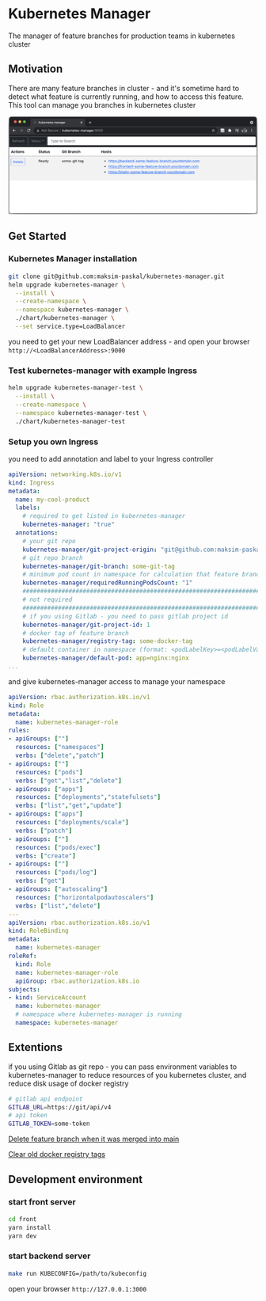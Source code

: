# Kubernetes Manager
The manager of feature branches for production teams in kubernetes cluster
## Motivation
There are many feature branches in cluster - and it's sometime hard to detect what feature is currently running, and how to access this feature. This tool can manage you branches in kubernetes cluster

![kubernetes-manager-gui](https://raw.githubusercontent.com/maksim-paskal/artwork/master/kubernetes-manager-gui.png)

## Get Started
### Kubernetes Manager installation
```bash
git clone git@github.com:maksim-paskal/kubernetes-manager.git
helm upgrade kubernetes-manager \
  --install \
  --create-namespace \
  --namespace kubernetes-manager \
  ./chart/kubernetes-manager \
  --set service.type=LoadBalancer
```

you need to get your new LoadBalancer address - and open your browser `http://<LoadBalancerAddress>:9000`

### Test kubernetes-manager with example Ingress
```bash
helm upgrade kubernetes-manager-test \
  --install \
  --create-namespace \
  --namespace kubernetes-manager-test \
  ./chart/kubernetes-manager-test
```
### Setup you own Ingress
you need to add annotation and label to your Ingress controller
```yaml
apiVersion: networking.k8s.io/v1
kind: Ingress
metadata:
  name: my-cool-product
  labels:
    # required to get listed in kubernetes-manager
    kubernetes-manager: "true"
  annotations:
    # your git repo
    kubernetes-manager/git-project-origin: "git@github.com:maksim-paskal/kubernetes-manager.git"
    # git repo branch
    kubernetes-manager/git-branch: some-git-tag
    # minimum pod count in namespace for calculation that feature branch is running
    kubernetes-manager/requiredRunningPodsCount: "1"
    ################################################################################
    # not required 
    ################################################################################
    # if you using Gitlab - you need to pass gitlab project id
    kubernetes-manager/git-project-id: 1
    # docker tag of feature branch
    kubernetes-manager/registry-tag: some-docker-tag
    # default container in namespace (format: <podLabelKey>=<podLabelValue>:<containerName>)
    kubernetes-manager/default-pod: app=nginx:nginx
...
```
and give kubernetes-manager access to manage your namespace
```yaml
apiVersion: rbac.authorization.k8s.io/v1
kind: Role
metadata:
  name: kubernetes-manager-role
rules:
- apiGroups: [""]
  resources: ["namespaces"]
  verbs: ["delete","patch"]
- apiGroups: [""]
  resources: ["pods"]
  verbs: ["get","list","delete"]
- apiGroups: ["apps"]
  resources: ["deployments","statefulsets"]
  verbs: ["list","get","update"]
- apiGroups: ["apps"]
  resources: ["deployments/scale"]
  verbs: ["patch"]
- apiGroups: [""]
  resources: ["pods/exec"]
  verbs: ["create"]
- apiGroups: [""]
  resources: ["pods/log"]
  verbs: ["get"]
- apiGroups: ["autoscaling"]
  resources: ["horizontalpodautoscalers"]
  verbs: ["list","delete"]
---
apiVersion: rbac.authorization.k8s.io/v1
kind: RoleBinding
metadata:
  name: kubernetes-manager
roleRef:
  kind: Role
  name: kubernetes-manager-role
  apiGroup: rbac.authorization.k8s.io
subjects:
- kind: ServiceAccount
  name: kubernetes-manager
  # namespace where kubernetes-manager is running
  namespace: kubernetes-manager
```

## Extentions
if you using Gitlab as git repo - you can pass environment variables to kubernetes-manager to reduce resources of you kubernetes cluster, and reduce disk usage of docker registry
```bash
# gitlab api endpoint
GITLAB_URL=https://git/api/v4
# api token
GITLAB_TOKEN=some-token
```
[Delete feature branch when it was merged into main](pkg/batch/README.md)

[Clear old docker registry tags](pkg/cleanoldtags/README.md)
## Development environment
### start front server
```bash
cd front
yarn install
yarn dev
```
### start backend server
```bash
make run KUBECONFIG=/path/to/kubeconfig
```
open your browser `http://127.0.0.1:3000`